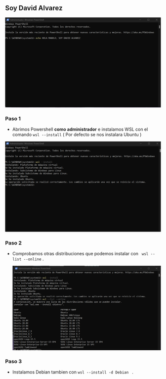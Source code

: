 ## Soy David Alvarez

![Soy david](images/SOYDAVIDCAP1.png)


### Paso 1 
- Abrimos Powershell **como administrador** e instalamos WSL con el comando  ` wsl --install `  ( Por defecto se nos instalara Ubuntu )
  
 ![Instalacion WSL](images/ubuntuinstalado.png)


### Paso 2 
- Comprobamos otras distribuciones que podemos instalar con ` wsl --list --online` .

  ![Distribuciones](images/distribuciones.png)

### Paso 3 
- Instalamos Debian tambien con `wsl --install -d Debian ` .
